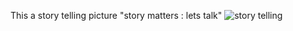 This a story telling picture "story matters : lets talk"
<img src="https://images.pexels.com/photos/1995842/pexels-photo-1995842.jpeg?auto=compress&cs=tinysrgb&w=600"  alt="story telling">
